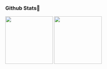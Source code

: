 <!--
### Hi there 👋
**hxhb/hxhb** is a ✨ _special_ ✨ repository because its `README.md` (this file) appears on your GitHub profile.

Here are some ideas to get you started:

- 🔭 I’m currently working on ...
- 🌱 I’m currently learning ...
- 👯 I’m looking to collaborate on ...
- 🤔 I’m looking for help with ...
- 💬 Ask me about ...
- 📫 How to reach me: ...
- 😄 Pronouns: ...
- ⚡ Fun fact: ...
- 
[![Stats](https://github-readme-stats.vercel.app/api?username=hxhb&show_icons=true&count_private=true&theme=radical)](https://github.com/hxhb)
[![Top Langs](https://github-readme-stats.vercel.app/api/top-langs/?username=hxhb&layout=compact&theme=radical&hide=HTML,Javascript)](https://github.com/hxhb)
-->

<h3 id ="stats">Github Stats👋</h3>

<p>
<img height=150 src="https://github-readme-stats.vercel.app/api?username=hxhb&show_icons=true&count_private=true&theme=radical">
<img height=150 src="https://github-readme-stats.vercel.app/api/top-langs/?username=hxhb&layout=compact&theme=radical&hide=HTML,Javascript">
<p>
